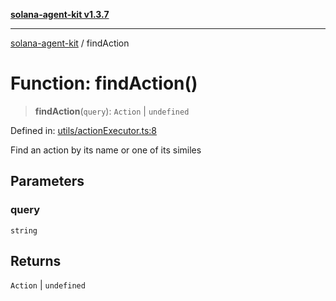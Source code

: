 [**solana-agent-kit v1.3.7**](../README.md)

***

[solana-agent-kit](../README.md) / findAction

# Function: findAction()

> **findAction**(`query`): `Action` \| `undefined`

Defined in: [utils/actionExecutor.ts:8](https://github.com/scriptscrypt/solana-agent-kit/blob/28121611ae2e5ee3f891044cd4631bfb441231fc/src/utils/actionExecutor.ts#L8)

Find an action by its name or one of its similes

## Parameters

### query

`string`

## Returns

`Action` \| `undefined`
